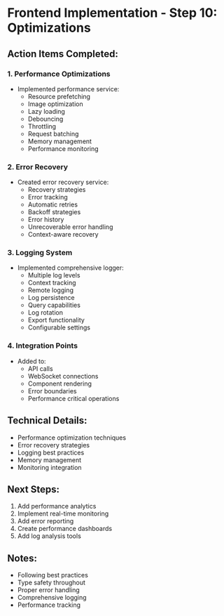 # Frontend Implementation - Step 10: Optimizations

## Action Items Completed:

### 1. Performance Optimizations
- Implemented performance service:
  * Resource prefetching
  * Image optimization
  * Lazy loading
  * Debouncing
  * Throttling
  * Request batching
  * Memory management
  * Performance monitoring

### 2. Error Recovery
- Created error recovery service:
  * Recovery strategies
  * Error tracking
  * Automatic retries
  * Backoff strategies
  * Error history
  * Unrecoverable error handling
  * Context-aware recovery

### 3. Logging System
- Implemented comprehensive logger:
  * Multiple log levels
  * Context tracking
  * Remote logging
  * Log persistence
  * Query capabilities
  * Log rotation
  * Export functionality
  * Configurable settings

### 4. Integration Points
- Added to:
  * API calls
  * WebSocket connections
  * Component rendering
  * Error boundaries
  * Performance critical operations

## Technical Details:
- Performance optimization techniques
- Error recovery strategies
- Logging best practices
- Memory management
- Monitoring integration

## Next Steps:
1. Add performance analytics
2. Implement real-time monitoring
3. Add error reporting
4. Create performance dashboards
5. Add log analysis tools

## Notes:
- Following best practices
- Type safety throughout
- Proper error handling
- Comprehensive logging
- Performance tracking 